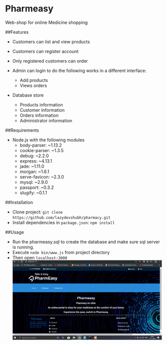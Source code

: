 # Pharmeasy
Web-shop for online Medicine shopping

##Features
* Customers can list and view products
* Customers can register account
* Only registered customers can order

* Admin can login to do the following works in a different interface:
    * Add products
    * Views orders

* Database store
    * Products information
    * Customer information
    * Orders information
    * Administrator information

##Requirements
* Node.js with the following modules
    * body-parser: ~1.13.2
    * cookie-parser: ~1.3.5
    * debug: ~2.2.0
    * express: ~4.13.1
    * jade: ~1.11.0
    * morgan: ~1.6.1
    * serve-favicon: ~2.3.0
    * mysql: ~2.9.0
    * passport: ~0.3.2
    * slugify: ~0.1.1

##Installation
* Clone project: `git clone https://github.com/lazydevshubh/pharmacy.git`
* Install dependencies in `package.json`: `npm install`

##Usage
* Run the pharmeasy.sql to create the database and make sure sql server is running.
* Execute `node bin/www.js` from project directory
* Then open `localhost:3000`
![Screenshot of the website](https://github.com/lazydevshubh/pharmacy/raw/master/Screenshot-main.png)
